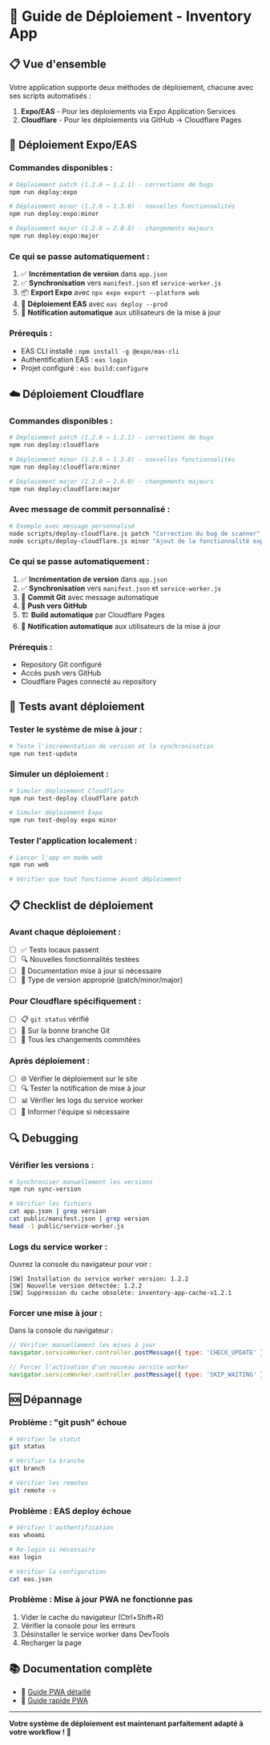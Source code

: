 # 🚀 Guide de Déploiement - Inventory App

## 📋 Vue d'ensemble

Votre application supporte deux méthodes de déploiement, chacune avec ses scripts automatisés :

1. **Expo/EAS** - Pour les déploiements via Expo Application Services
2. **Cloudflare** - Pour les déploiements via GitHub → Cloudflare Pages

## 🎯 Déploiement Expo/EAS

### Commandes disponibles :

```bash
# Déploiement patch (1.2.0 → 1.2.1) - corrections de bugs
npm run deploy:expo

# Déploiement minor (1.2.0 → 1.3.0) - nouvelles fonctionnalités
npm run deploy:expo:minor

# Déploiement major (1.2.0 → 2.0.0) - changements majeurs
npm run deploy:expo:major
```

### Ce qui se passe automatiquement :

1. ✅ **Incrémentation de version** dans `app.json`
2. ✅ **Synchronisation** vers `manifest.json` et `service-worker.js`
3. 📦 **Export Expo** avec `npx expo export --platform web`
4. 🚀 **Déploiement EAS** avec `eas deploy --prod`
5. 🔔 **Notification automatique** aux utilisateurs de la mise à jour

### Prérequis :

- EAS CLI installé : `npm install -g @expo/eas-cli`
- Authentification EAS : `eas login`
- Projet configuré : `eas build:configure`

## ☁️ Déploiement Cloudflare

### Commandes disponibles :

```bash
# Déploiement patch (1.2.0 → 1.2.1) - corrections de bugs
npm run deploy:cloudflare

# Déploiement minor (1.2.0 → 1.3.0) - nouvelles fonctionnalités
npm run deploy:cloudflare:minor

# Déploiement major (1.2.0 → 2.0.0) - changements majeurs
npm run deploy:cloudflare:major
```

### Avec message de commit personnalisé :

```bash
# Exemple avec message personnalisé
node scripts/deploy-cloudflare.js patch "Correction du bug de scanner"
node scripts/deploy-cloudflare.js minor "Ajout de la fonctionnalité export PDF"
```

### Ce qui se passe automatiquement :

1. ✅ **Incrémentation de version** dans `app.json`
2. ✅ **Synchronisation** vers `manifest.json` et `service-worker.js`
3. 📝 **Commit Git** avec message automatique
4. 🚀 **Push vers GitHub**
5. 🏗️ **Build automatique** par Cloudflare Pages
6. 🔔 **Notification automatique** aux utilisateurs de la mise à jour

### Prérequis :

- Repository Git configuré
- Accès push vers GitHub
- Cloudflare Pages connecté au repository

## 🧪 Tests avant déploiement

### Tester le système de mise à jour :

```bash
# Teste l'incrémentation de version et la synchronisation
npm run test-update
```

### Simuler un déploiement :

```bash
# Simuler déploiement Cloudflare
npm run test-deploy cloudflare patch

# Simuler déploiement Expo
npm run test-deploy expo minor
```

### Tester l'application localement :

```bash
# Lancer l'app en mode web
npm run web

# Vérifier que tout fonctionne avant déploiement
```

## 📋 Checklist de déploiement

### Avant chaque déploiement :

- [ ] ✅ Tests locaux passent
- [ ] 🔍 Nouvelles fonctionnalités testées
- [ ] 📝 Documentation mise à jour si nécessaire
- [ ] 🎯 Type de version approprié (patch/minor/major)

### Pour Cloudflare spécifiquement :

- [ ] 📋 `git status` vérifié
- [ ] 🌿 Sur la bonne branche Git
- [ ] 💾 Tous les changements commitées

### Après déploiement :

- [ ] 🌐 Vérifier le déploiement sur le site
- [ ] 🔍 Tester la notification de mise à jour
- [ ] 📊 Vérifier les logs du service worker
- [ ] 👥 Informer l'équipe si nécessaire

## 🔍 Debugging

### Vérifier les versions :

```bash
# Synchroniser manuellement les versions
npm run sync-version

# Vérifier les fichiers
cat app.json | grep version
cat public/manifest.json | grep version
head -1 public/service-worker.js
```

### Logs du service worker :

Ouvrez la console du navigateur pour voir :
```
[SW] Installation du service worker version: 1.2.2
[SW] Nouvelle version détectée: 1.2.2
[SW] Suppression du cache obsolète: inventory-app-cache-v1.2.1
```

### Forcer une mise à jour :

Dans la console du navigateur :
```javascript
// Vérifier manuellement les mises à jour
navigator.serviceWorker.controller.postMessage({ type: 'CHECK_UPDATE' });

// Forcer l'activation d'un nouveau service worker
navigator.serviceWorker.controller.postMessage({ type: 'SKIP_WAITING' });
```

## 🆘 Dépannage

### Problème : "git push" échoue

```bash
# Vérifier le statut
git status

# Vérifier la branche
git branch

# Vérifier les remotes
git remote -v
```

### Problème : EAS deploy échoue

```bash
# Vérifier l'authentification
eas whoami

# Re-login si nécessaire
eas login

# Vérifier la configuration
cat eas.json
```

### Problème : Mise à jour PWA ne fonctionne pas

1. Vider le cache du navigateur (Ctrl+Shift+R)
2. Vérifier la console pour les erreurs
3. Désinstaller le service worker dans DevTools
4. Recharger la page

## 📚 Documentation complète

- 📖 [Guide PWA détaillé](./docs/PWA_UPDATES.md)
- 🔄 [Guide rapide PWA](./README_PWA_UPDATES.md)

---

**Votre système de déploiement est maintenant parfaitement adapté à votre workflow ! 🎯** 